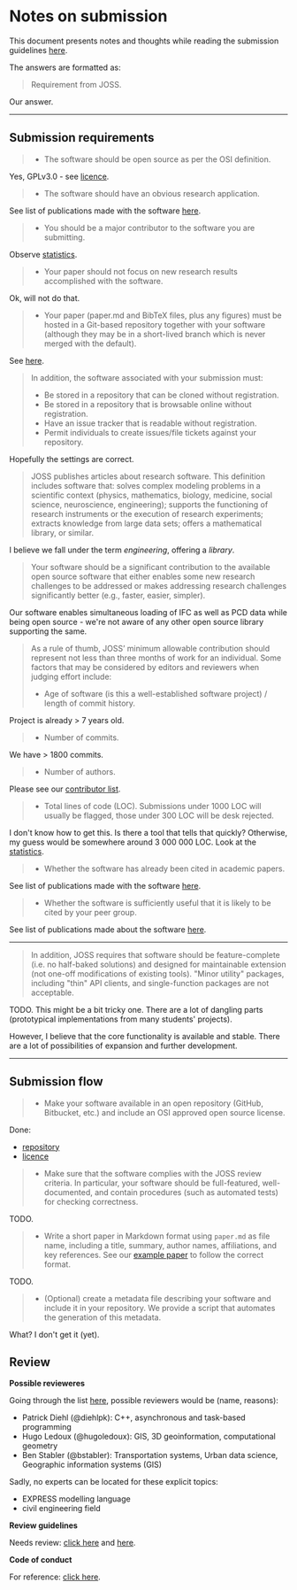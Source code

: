 # Notes on submission

This document presents notes and thoughts while reading the submission guidelines [here](https://joss.readthedocs.io/en/latest/submitting.html).

The answers are formatted as:

> Requirement from JOSS.

Our answer.

---
## Submission requirements

> * The software should be open source as per the OSI definition.

Yes, GPLv3.0 - see [licence](../../Licence.txt).

> * The software should have an obvious research application.

See list of publications made with the software [here](./paper.bib).

> * You should be a major contributor to the software you are submitting.

Observe [statistics](https://github.com/tumcms/Open-Infra-Platform/graphs/contributors).

> * Your paper should not focus on new research results accomplished with the software.

Ok, will not do that.

> * Your paper (paper.md and BibTeX files, plus any figures) must be hosted in a Git-based repository together with your software (although they may be in a short-lived branch which is never merged with the default).

See [here](https://github.com/tumcms/Open-Infra-Platform).

> In addition, the software associated with your submission must:
> * Be stored in a repository that can be cloned without registration.
> * Be stored in a repository that is browsable online without registration.
> * Have an issue tracker that is readable without registration.
> * Permit individuals to create issues/file tickets against your repository.

Hopefully the settings are correct.

> JOSS publishes articles about research software. This definition includes software that: solves complex modeling problems in a scientific context (physics, mathematics, biology, medicine, social science, neuroscience, engineering); supports the functioning of research instruments or the execution of research experiments; extracts knowledge from large data sets; offers a mathematical library, or similar.

I believe we fall under the term *engineering*, offering a *library*.

> Your software should be a significant contribution to the available open source software that either enables some new research challenges to be addressed or makes addressing research challenges significantly better (e.g., faster, easier, simpler).

Our software enables simultaneous loading of IFC as well as PCD data while being open source - we're not aware of any other open source library supporting the same.

> As a rule of thumb, JOSS’ minimum allowable contribution should represent not less than three months of work for an individual. Some factors that may be considered by editors and reviewers when judging effort include:
> * Age of software (is this a well-established software project) / length of commit history.

Project is already > 7 years old.

> * Number of commits.

We have > 1800 commits.

> * Number of authors.

Please see our [contributor list](../markdown/Contributors.md).

> * Total lines of code (LOC). Submissions under 1000 LOC will usually be flagged, those under 300 LOC will be desk rejected.

I don't know how to get this. Is there a tool that tells that quickly? Otherwise, my guess would be somewhere around 3 000 000 LOC. Look at the [statistics](https://github.com/tumcms/Open-Infra-Platform/graphs/contributors).

> * Whether the software has already been cited in academic papers.

See list of publications made with the software [here](./paper.bib).

> * Whether the software is sufficiently useful that it is likely to be cited by your peer group.

See list of publications made about the software [here](./paper.bib).

---
> In addition, JOSS requires that software should be feature-complete (i.e. no half-baked solutions) and designed for maintainable extension (not one-off modifications of existing tools). "Minor utility" packages, including "thin" API clients, and single-function packages are not acceptable.

TODO. This might be a bit tricky one. 
There are a lot of dangling parts (prototypical implementations from many students' projects). 

However, I believe that the core functionality is available and stable.
There are a lot of possibilities of expansion and further development.

---

## Submission flow


> * Make your software available in an open repository (GitHub, Bitbucket, etc.) and include an OSI approved open source license.

Done:

* [repository](https://github.com/tumcms/Open-Infra-Platform) 
* [licence](../../Licence.txt)

> * Make sure that the software complies with the JOSS review criteria. In particular, your software should be full-featured, well-documented, and contain procedures (such as automated tests) for checking correctness.

TODO.

> * Write a short paper in Markdown format using `paper.md` as file name, including a title, summary, author names, affiliations, and key references. See our [example paper](https://joss.readthedocs.io/en/latest/submitting.html#example-paper-and-bibliography) to follow the correct format.

TODO.

> * (Optional) create a metadata file describing your software and include it in your repository. We provide a script that automates the generation of this metadata.

What? I don't get it (yet).

## Review

**Possible revieweres**

Going through the list [here](https://joss.theoj.org/about#editorial_board), possible reviewers would be (name, reasons):

- Patrick Diehl (@diehlpk): C++, asynchronous and task-based programming 
- Hugo Ledoux (@hugoledoux): GIS, 3D geoinformation, computational geometry 
- Ben Stabler (@bstabler): Transportation systems, Urban data science, Geographic information systems (GIS)

Sadly, no experts can be located for these explicit topics:

- EXPRESS modelling language
- civil engineering field

**Review guidelines**

Needs review: [click here](https://joss.readthedocs.io/en/latest/review_checklist.html) and [here](https://joss.readthedocs.io/en/latest/review_criteria.html).

**Code of conduct**

For reference: [click here](https://github.com/openjournals/joss/blob/master/CODE_OF_CONDUCT.md).

